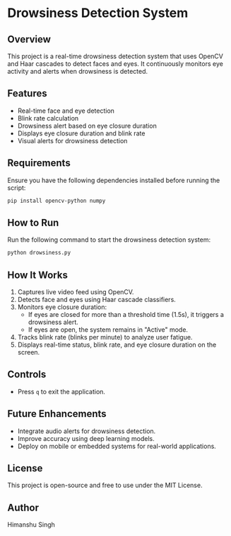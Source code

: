 # Drowsiness Detection System

## Overview
This project is a real-time drowsiness detection system that uses OpenCV and Haar cascades to detect faces and eyes. It continuously monitors eye activity and alerts when drowsiness is detected.

## Features
- Real-time face and eye detection
- Blink rate calculation
- Drowsiness alert based on eye closure duration
- Displays eye closure duration and blink rate
- Visual alerts for drowsiness detection

## Requirements
Ensure you have the following dependencies installed before running the script:

```bash
pip install opencv-python numpy
```

## How to Run
Run the following command to start the drowsiness detection system:

```bash
python drowsiness.py
```

## How It Works
1. Captures live video feed using OpenCV.
2. Detects face and eyes using Haar cascade classifiers.
3. Monitors eye closure duration:
   - If eyes are closed for more than a threshold time (1.5s), it triggers a drowsiness alert.
   - If eyes are open, the system remains in "Active" mode.
4. Tracks blink rate (blinks per minute) to analyze user fatigue.
5. Displays real-time status, blink rate, and eye closure duration on the screen.

## Controls
- Press `q` to exit the application.

## Future Enhancements
- Integrate audio alerts for drowsiness detection.
- Improve accuracy using deep learning models.
- Deploy on mobile or embedded systems for real-world applications.

## License
This project is open-source and free to use under the MIT License.

## Author
Himanshu Singh

